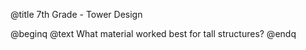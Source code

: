 @title 7th Grade - Tower Design

@beginq
@text What material worked best for tall structures?
@endq
